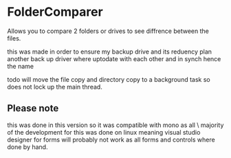 # FolderComparer

Allows you to compare 2 folders or drives to see diffrence between the files. 


this was made in order to ensure my backup drive and its reduency plan another back up driver where uptodate with each other and in synch hence the name


todo will move the file copy and directory copy to a background task so does not lock up the main thread.



## Please note
this was done in this version so it was compatible with mono as all \ majority of the development for this was done on linux meaning visual studio designer for forms will probably not work as all forms and controls where done by hand.
